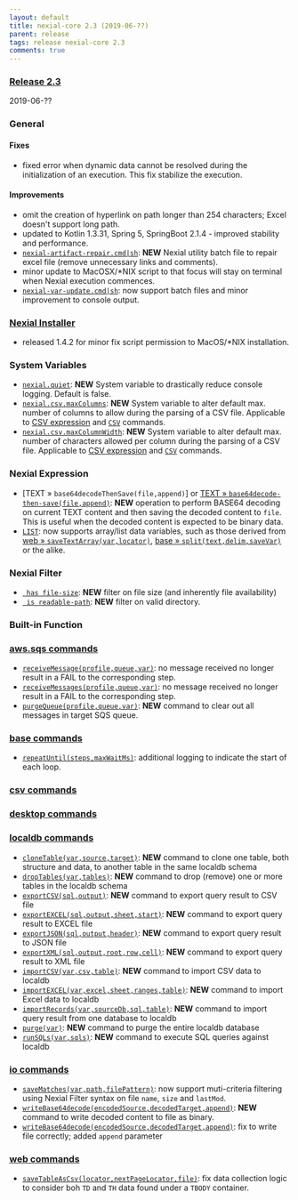 ```yaml
---
layout: default
title: nexial-core 2.3 (2019-06-??)
parent: release
tags: release nexial-core 2.3
comments: true
---
```


### <a href="https://github.com/nexiality/nexial-core/releases/tag/nexial-core-2.3" class="external-link" target="_nexial_link">Release 2.3</a>
2019-06-??


### General

#### Fixes
- fixed error when dynamic data cannot be resolved during the initialization of an execution. This fix stabilize the 
  execution.

#### Improvements
- omit the creation of hyperlink on path longer than 254 characters; Excel doesn't support long path.
- updated to Kotlin 1.3.31, Spring 5, SpringBoot 2.1.4 - improved stability and performance.
- [`nexial-artifact-repair.cmd|sh`](../userguide/BatchFiles#nexial-artifact-repaircmd--nexial-artifact-repairsh): 
  **NEW** Nexial utility batch file to repair excel file (remove unnecessary links and comments).
- minor update to MacOSX/*NIX script to that focus will stay on terminal when Nexial execution commences.
- [`nexial-var-update.cmd|sh`](../userguide/BatchFiles##nexial-variable-updatecmd--nexial-variable-updatesh): 
  now support batch files and minor improvement to console output.


### [Nexial Installer](https://github.com/nexiality/nexial-installer)
- released 1.4.2 for minor fix script permission to MacOS/*NIX installation.


### System Variables
- [`nexial.quiet`](../systemvars/index#nexial.quiet): **NEW** System variable to drastically reduce console logging. 
  Default is false.
- [`nexial.csv.maxColumns`](../systemvars/index#nexial.csv.maxColumns): **NEW** System variable to alter default max.
  number of columns to allow during the parsing of a CSV file. Applicable to 
  [CSV expression](../expressions/CSVexpression#parseconfig) and [`CSV`](../commands/csv) commands.
- [`nexial.csv.maxColumnWidth`](../systemvars/index#nexial.csv.maxColumnWidth): **NEW** System variable to alter default 
  max. number of characters allowed per column during the parsing of a CSV file. Applicable to 
  [CSV expression](../expressions/CSVexpression#parseconfig) and [`CSV`](../commands/csv) commands.


### Nexial Expression
- [TEXT &raquo; `base64decodeThenSave(file,append)`] or [TEXT &raquo; `base64decode-then-save(file,append)`](../expressions/TEXTexpression): 
  **NEW** operation to perform BASE64 decoding on current TEXT content and then saving the decoded content to `file`. 
  This is useful when the decoded content is expected to be binary data. 
- [`LIST`](../expressions/LISTexpression): now supports array/list data variables, such as those derived from
  [web &raquo; `saveTextArray(var,locator)`](../commands/web/saveTextArray(var,locator)), 
  [base &raquo; `split(text,delim,saveVar)`](../commands/base/split(text,delim,saveVar)) or the alike.


### Nexial Filter
- [` has file-size`](../flowcontrols/filter#description): **NEW** filter on file size (and inherently file availability)
- [` is readable-path`](../flowcontrols/filter#description): **NEW** filter on valid directory.


### Built-in Function


### [aws.sqs commands](../commands/aws.sqs)
- [`receiveMessage(profile,queue,var)`](../commands/aws.sqs/receiveMessage(profile,queue,var)): no message received no 
  longer result in a FAIL to the corresponding step.
- [`receiveMessages(profile,queue,var)`](../commands/aws.sqs/receiveMessages(profile,queue,var)): no message received 
  no longer result in a FAIL to the corresponding step.
- [`purgeQueue(profile,queue,var)`](../commands/aws.sqs/purgeQueue(profile,queue,var)): **NEW** command to clear out 
  all messages in target SQS queue.


### [base commands](../commands/base)
- [`repeatUntil(steps,maxWaitMs)`](../commands/base/repeatUntil(steps,maxWaitMs)): additional logging to indicate the
  start of each loop.


### [csv commands](../commands/csv)


### [desktop commands](../commands/desktop)


### [localdb commands](../commands/localdb)
- [`cloneTable(var,source,target)`](../commands/localdb/cloneTable(var,source,target)): **NEW** command to clone one
  table, both structure and data, to another table in the same localdb schema
- [`dropTables(var,tables)`](../commands/localdb/dropTables(var,tables)): **NEW** command to drop (remove) one or more 
  tables in the localdb schema
- [`exportCSV(sql,output)`](../commands/localdb/exportCSV(sql,output)): **NEW** command to export query result to CSV file
- [`exportEXCEL(sql,output,sheet,start)`](../commands/localdb/exportEXCEL(sql,output,sheet,start)): **NEW** command
   to export query result to EXCEL file
- [`exportJSON(sql,output,header)`](../commands/localdb/exportJSON(sql,output,header)): **NEW** command  to export 
  query result to JSON file
- [`exportXML(sql,output,root,row,cell)`](../commands/localdb/exportXML(sql,output,root,row,cell)): **NEW** command to 
  export query result to XML file
- [`importCSV(var,csv,table)`](../commands/localdb/importCSV(var,csv,table)): **NEW** command to import CSV data to 
  localdb
- [`importEXCEL(var,excel,sheet,ranges,table)`](../commands/localdb/importEXCEL(var,excel,sheet,ranges,table)): **NEW** 
  command to import Excel data to localdb
- [`importRecords(var,sourceDb,sql,table)`](../commands/localdb/importRecords(var,sourceDb,sql,table)): **NEW** command
  to import query result from one database to localdb
- [`purge(var)`](../commands/localdb/purge(var)): **NEW** command to purge the entire localdb database
- [`runSQLs(var,sqls)`](../commands/localdb/runSQLs(var,sqls)): **NEW** command to execute SQL queries against localdb


### [io commands](../commands/io)
- [`saveMatches(var,path,filePattern)`](../commands/io/saveMatches(var,path,filePattern)): now support muti-criteria 
  filtering using Nexial Filter syntax on file `name`, `size` and `lastMod`.
- [`writeBase64decode(encodedSource,decodedTarget,append)`](../commands/io/writeBase64decode(encodedSource,decodedTarget,append)): 
  **NEW** command to write decoded content to file as binary.
- [`writeBase64decode(encodedSource,decodedTarget,append)`](../commands/io/writeBase64decode(encodedSource,decodedTarget,append)): 
  fix to write file correctly; added `append` parameter 


### [web commands](../commands/web)
- [`saveTableAsCsv(locator,nextPageLocator,file)`](../commands/web/saveTableAsCsv(locator,nextPageLocator,file)): fix 
  data collection logic to consider boh `TD` and `TH` data found under a `TBODY` container.
  

